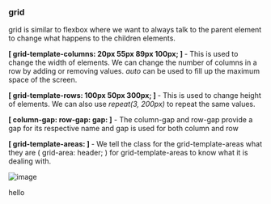<h3>grid</h3>

grid is similar to flexbox where we want to always talk to the parent element to change what happens to the children elements.

<b>[ grid-template-columns: 20px 55px 89px 100px; ] </b> - This is used to change the width of elements. We can change the number of columns in a row by adding or removing values. <i>auto</i> can be used to fill up the maximum space of the screen.

<b>[ grid-template-rows: 100px 50px 300px; ] </b> - This is used to change height of elements. We can also use <i>repeat(3, 200px)</i> to repeat the same values.

<b>[ column-gap: row-gap: gap: ]</b> - The column-gap and row-gap provide a gap for its respective name and gap is used for both column and row

<b>[ grid-template-areas: ] </b> - We tell the class for the grid-template-areas what they are ( grid-area: header; ) for grid-template-areas to know what it is dealing with.

![image](https://user-images.githubusercontent.com/107847685/201828273-38de9bc6-cc9a-48f8-9ec1-81224712f0be.png)

hello
